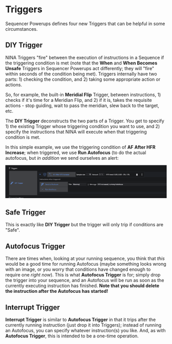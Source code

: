 # Triggers

Sequencer Powerups defines four new Triggers that can be helpful in some circumstances.

## DIY Trigger

NINA Triggers "fire" between the execution of instructions in a Sequence if the triggering condition is met (note that the **When** and **When Becomes Unsafe** Triggers in Sequencer Powerups act differently; they will "fire" within seconds of the condition being met).  Triggers internally have two parts: 1) checking the condition, and 2) taking some appropriate action or actions.

So, for example, the built-in **Meridial Flip** Trigger, between instructions, 1) checks if it's time for a Meridian Flip, and 2) if it is, takes the requisite actions - stop guiding, wait to pass the meridian, slew back to the target, etc.

The **DIY Trigger** deconstructs the two parts of a Trigger.  You get to specify 1) the existing Trigger whose triggering condition you want to use, and 2) specify the instructions that NINA will execute when that triggering condition is met.

In this simple example, we use the triggering condition of **AF After HFR Increase**; when triggered, we use **Run Autofocus** (to do the actual autofocus, but *in addition* we send ourselves an alert:

![](DIYTrigger.png)

## Safe Trigger

This is exactly like **DIY Trigger** but the trigger will only trip if conditions are "Safe".

## Autofocus Trigger

There are times when, looking at your running sequence, you think that *this* would be a good time for running Autofocus (maybe something looks wrong with an image, or you worry that conditions have changed enough to require one *right now*).  This is what **Autofocus Trigger** is for; simply drop the trigger into your sequence, and an Autofocus will be run as soon as the currently executing instruction has finished.  **Note that you should delete the instruction after the Autofocus has started!**


## Interrupt Trigger

**Interrupt Trigger** is similar to **Autofocus Trigger** in that it trips after the currently running instruction (just drop it into Triggers); instead of running an Autofocus, you can specify whatever instruction(s) you like.  And, as with **Autofocus Trigger**, this is intended to be a one-time operation.

